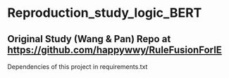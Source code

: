 # Reproduction_study_logic_BERT

## Original Study (Wang \& Pan) Repo at https://github.com/happywwy/RuleFusionForIE

Dependencies of this project in requirements.txt
